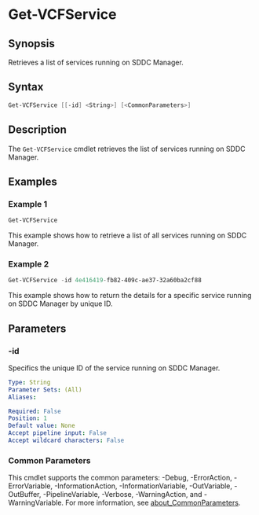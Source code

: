 # Get-VCFService

## Synopsis

Retrieves a list of services running on SDDC Manager.

## Syntax

```powershell
Get-VCFService [[-id] <String>] [<CommonParameters>]
```

## Description

The `Get-VCFService` cmdlet retrieves the list of services running on SDDC Manager.

## Examples

### Example 1

```powershell
Get-VCFService
```

This example shows how to retrieve a list of all services running on SDDC Manager.

### Example 2

```powershell
Get-VCFService -id 4e416419-fb82-409c-ae37-32a60ba2cf88
```

This example shows how to return the details for a specific service running on SDDC Manager by unique ID.

## Parameters

### -id

Specifics the unique ID of the service running on SDDC Manager.

```yaml
Type: String
Parameter Sets: (All)
Aliases:

Required: False
Position: 1
Default value: None
Accept pipeline input: False
Accept wildcard characters: False
```

### Common Parameters

This cmdlet supports the common parameters: -Debug, -ErrorAction, -ErrorVariable, -InformationAction, -InformationVariable, -OutVariable, -OutBuffer, -PipelineVariable, -Verbose, -WarningAction, and -WarningVariable. For more information, see [about_CommonParameters](http://go.microsoft.com/fwlink/?LinkID=113216).
